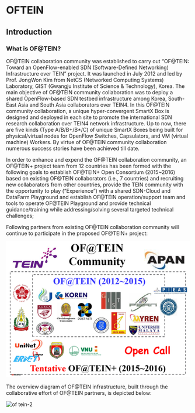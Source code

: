 # OFTEIN 


##  **Introduction**

###  What is OF@TEIN?



OF@TEIN collaboration community was established to carry out “OF@TEIN: Toward an OpenFlow-enabled SDN (Software-Defined Networking) Infrastructure over TEIN” project. It was launched in July 2012 and led by Prof. JongWon Kim from NetCS (Networked Computing Systems) Laboratory, GIST (Gwangju Institute of Science & Technology), Korea. The main objective of OF@TEIN community collaboration was to deploy a shared OpenFlow-based SDN testbed infrastructure among Korea, South-East Asia and South Asia collaborators over TEIN4. In this OF@TEIN community collaboration, a unique hyper-convergent SmartX Box is designed and deployed in each site to promote the international SDN research collaboration over TEIN4 network infrastructure. Up to now, there are five kinds (Type A/B/B+/B*/C) of unique SmartX Boxes being built for physical/virtual nodes for OpenFlow Switches, Capsulators, and VM (virtual machine) Workers. By virtue of OF@TEIN community collaboration numerous success stories have been achieved till date.

In order to enhance and expend the OF@TEIN collaboration community, an OF@TEIN+ project team from 12 countries has been formed with the following goals to establish OF@TEIN+ Open Consortium (2015~2016) based on existing OF@TEIN collaborators (i.e., 7 countries) and recruiting new collaborators from other countries, provide the TEIN community with the opportunity to play (“Experience”) with a shared SDN-Cloud and DataFarm Playground and establish OF@TEIN operation/support team and tools to operate OF@TEIN Playground and provide technical guidance/training while addressing/solving several targeted technical challenges;

Following partners from existing OF@TEIN collaboration community will continue to participate in the proposed OF@TEIN+ project:

![of tein-1](Images/oftein-1.png)

The overview diagram of OF@TEIN infrastructure, built through the collaborative effort of OF@TEIN partners, is depicted below:
 
![of tein-2](Iimages/oftein-2.png)
